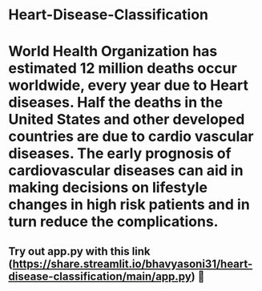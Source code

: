# Heart-Disease-Classification

# World Health Organization has estimated 12 million deaths occur worldwide, every year due to Heart diseases. Half the deaths in the United States and other developed countries are due to cardio vascular diseases. The early prognosis of cardiovascular diseases can aid in making decisions on lifestyle changes in high risk patients and in turn reduce the complications.

## Try out app.py with this link (https://share.streamlit.io/bhavyasoni31/heart-disease-classification/main/app.py) 🙂
